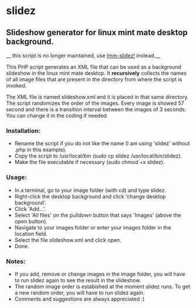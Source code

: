 # slidez

## Slideshow generator for linux mint mate desktop background.

__ this script is no longer maintained, use [lmm-slidez!](https://github.com/vimes666/lmm-slidez) instead.__

This PHP script generates an XML file that can be used as a background slideshow in the linux mint mate desktop. It __recursively__ collects the names of all image files that are present in the directory from where the script is invoked. 

The XML file is named slideshow.xml and it is placed in that same directory.
The script randomizes the order of the images. Every image is showed 57 second and there is a transition interval between the images of 3 seconds. You can change it in the coding if needed.

### Installation:
- Rename the script if you do not like the name (I am using 'slidez' without .php in this example).
- Copy the script to /usr/local/bin (sudo cp slidez /usr/local/bin/slidez).
- Make the file executable if necessary (sudo chmod +x slidez).

### Usage:
- In a terminal, go to your image folder (with cd) and type slidez.
- Right-click the desktop background and click 'change desktop background'.
- Click 'Add...'.
- Select 'All files' on the pulldown button that says 'Images' (above the open button).
- Navigate to your images folder _or_ enter your images folder in the location field.
- Select the file slideshow.xml and click open.
- Done.

### Notes:
- If you add, remove or change images in the image folder, you will have to run slidez again to see the result in the slideshow.
- The random image order is estabished at the moment slidez runs. To get a new random order, you will have to run slidez again.
- Comments and suggestions are always appreciated :)

